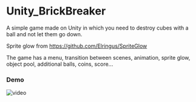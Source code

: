 # Unity_BrickBreaker
A simple game made on Unity in which you need to destroy cubes with a ball and not let them go down.

Sprite glow from https://github.com/Elringus/SpriteGlow


The game has a menu, transition between scenes, animation, sprite glow, object pool, additional balls, coins, score...


### Demo
![video](https://user-images.githubusercontent.com/55989231/92957189-58c61300-f492-11ea-823a-e414029f96e4.gif)
